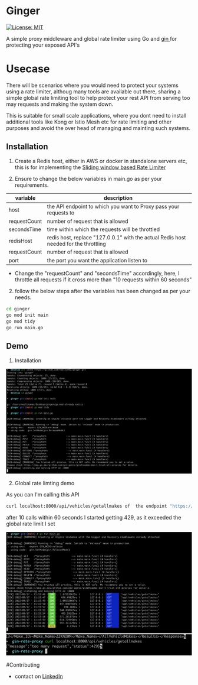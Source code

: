 # Ginger

[![License: MIT](https://img.shields.io/badge/License-MIT-yellow.svg)](https://opensource.org/licenses/MIT)


A simple proxy middleware and global rate limiter using Go and  [ gin ](https://github.com/gin-gonic/gin) for protecting your exposed API's

# Usecase

There will be scenarios where you would need to protect your systems using a rate limiter, althoug many tools are available out there, sharing a simple global rate limiting tool to help protect your rest API from serving too may requests and making the system down.

This is suitable for small scale applications, where you dont need to install additional tools like Kong or Istio Mesh etc for rate limiting and other purposes and avoid the over head of managing and mainting such systems.

## Installation

1. Create a Redis host, either in AWS or docker in standalone servers etc, this is for implementing the [ Sliding window based Rate Limiter ](https://www.codementor.io/@arpitbhayani/system-design-sliding-window-based-rate-limiter-157x7sburi)

2. Ensure to change the below variables in main.go as per your requirements.

| variable  | description |
| ------------- | ------------- |
|  host         | the API endpoint to which you want to Proxy pass your requests to  |
| requestCount  | number of request that is allowed  |
| secondsTime   | time within which the requests will be throttled  |
| redisHost     | redis host, replace "127.0.0.1" with the actual Redis host needed for the throttling    |
| requestCount  | number of request that is allowed  |
| port          | the port you want the application listen to  |


- Change the "requestCount" and "secondsTime" accordingly, here, I throttle all requests if it cross more than "10 requests within 60 seconds"

2. follow the below steps after the variables has been changed as per your needs.

```bash
cd ginger
go mod init main
go mod tidy
go run main.go
```

## Demo

1. Installation

![Screenshot](screenshots/demo.png)

2. Global rate limting demo

As you can I'm calling this API

```bash
curl localhost:8000/api/vehicles/getallmakes of  the endpoint "https://vpic.nhtsa.dot.gov/"
```
after 10 calls within 60 seconds I started getting 429, as it exceeded the global rate limit I set


![Screenshot](screenshots/rate.png)
![Screenshot](screenshots/429.png)



#Contributing
- contact on [LinkedIn](https://www.linkedin.com/in/neel-thomas-646a27131/)

